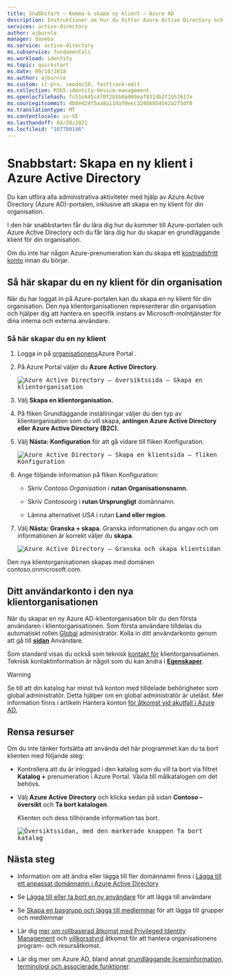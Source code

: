 ```yaml
---
title: Snabbstart – Komma & skapa ny klient – Azure AD
description: Instruktioner om hur du hittar Azure Active Directory och hur du skapar en ny klient för din organisation.
services: active-directory
author: ajburnle
manager: daveba
ms.service: active-directory
ms.subservice: fundamentals
ms.workload: identity
ms.topic: quickstart
ms.date: 09/10/2018
ms.author: ajburnle
ms.custom: it-pro, seodec18, fasttrack-edit
ms.collection: M365-identity-device-management
ms.openlocfilehash: fc51c645c470f2b5b0a009eaf831db2f1957617e
ms.sourcegitcommit: 4b0e424f5aa8a11daf0eec32456854542a2f5df0
ms.translationtype: MT
ms.contentlocale: sv-SE
ms.lasthandoff: 04/20/2021
ms.locfileid: "107780146"
---
```

# <a name="quickstart-create-a-new-tenant-in-azure-active-directory"></a>Snabbstart: Skapa en ny klient i Azure Active Directory

Du kan utföra alla administrativa aktiviteter med hjälp av Azure Active Directory (Azure AD)-portalen, inklusive att skapa en ny klient för din organisation. 

I den här snabbstarten får du lära dig hur du kommer till Azure-portalen och Azure Active Directory och du får lära dig hur du skapar en grundläggande klient för din organisation.

Om du inte har någon Azure-prenumeration kan du skapa ett [kostnadsfritt konto](https://azure.microsoft.com/free/) innan du börjar.

## <a name="create-a-new-tenant-for-your-organization"></a>Så här skapar du en ny klient för din organisation

När du har loggat in på Azure-portalen kan du skapa en ny klient för din organisation. Den nya klientorganisationen representerar din organisation och hjälper dig att hantera en specifik instans av Microsoft-molntjänster för dina interna och externa användare.

### <a name="to-create-a-new-tenant"></a>Så här skapar du en ny klient

1. Logga in på [organisationens](https://portal.azure.com/)Azure Portal .

1. På Azure Portal väljer du **Azure Active Directory**.  

    <kbd>![Azure Active Directory – översiktssida – Skapa en klientorganisation](media/active-directory-access-create-new-tenant/azure-ad-portal.png)</kbd>  

1. Välj **Skapa en klientorganisation.**

1. På fliken Grundläggande inställningar väljer du den typ av klientorganisation som du vill skapa, **antingen Azure Active Directory** **eller Azure Active Directory (B2C).**

1. Välj **Nästa: Konfiguration** för att gå vidare till fliken Konfiguration.

    <kbd>![Azure Active Directory – Skapa en klientsida – fliken Konfiguration ](media/active-directory-access-create-new-tenant/azure-ad-create-new-tenant.png)</kbd>

1.  Ange följande information på fliken Konfiguration:
    
    - Skriv _Contoso Organisation_ i **rutan Organisationsnamn.**

    - Skriv _Contosoorg_ i **rutan Ursprungligt** domännamn.

    - Lämna alternativet _USA_ i rutan **Land eller region**.

1. Välj **Nästa: Granska + skapa**. Granska informationen du angav och om informationen är korrekt väljer du **skapa**.

    <kbd>![Azure Active Directory – Granska och skapa klientsidan](media/active-directory-access-create-new-tenant/azure-ad-review.png)</kbd>

Den nya klientorganisationen skapas med domänen contoso.onmicrosoft.com.

## <a name="your-user-account-in-the-new-tenant"></a>Ditt användarkonto i den nya klientorganisationen

När du skapar en ny Azure AD-klientorganisation blir du den första användaren i klientorganisationen. Som första användare tilldelas du automatiskt rollen [Global](https://docs.microsoft.com/azure/active-directory/roles/permissions-reference#global-administrator) administratör. Kolla in ditt användarkonto genom att gå till [**sidan**](https://portal.azure.com/#blade/Microsoft_AAD_IAM/UsersManagementMenuBlade/MsGraphUsers) Användare.

Som standard visas du också som teknisk [kontakt för](https://docs.microsoft.com/microsoft-365/admin/manage/change-address-contact-and-more?view=o365-worldwide#what-do-these-fields-mean) klientorganisationen. Teknisk kontaktinformation är något som du kan ändra i [**Egenskaper**](https://portal.azure.com/#blade/Microsoft_AAD_IAM/ActiveDirectoryMenuBlade/Properties).

> [!WARNING]
> Se till att din katalog har minst två konton med tilldelade behörigheter som global administratör. Detta hjälper om en global administratör är utelåst. Mer information finns i artikeln Hantera konton [för åtkomst vid akutfall i Azure AD.](../roles/security-emergency-access.md)

## <a name="clean-up-resources"></a>Rensa resurser

Om du inte tänker fortsätta att använda det här programmet kan du ta bort klienten med följande steg:

- Kontrollera att du är inloggad i den katalog som du vill ta bort via filtret **Katalog +** prenumeration i Azure Portal. Växla till målkatalogen om det behövs.
- Välj **Azure Active Directory** och klicka sedan på sidan **Contoso – översikt** och **Ta bort katalogen**.

    Klienten och dess tillhörande information tas bort.

    <kbd>![Översiktssidan, med den markerade knappen Ta bort katalog](media/active-directory-access-create-new-tenant/azure-ad-delete-new-tenant.png)</kbd>

## <a name="next-steps"></a>Nästa steg

- Information om att ändra eller lägga till fler domännamn finns i [Lägga till ett anpassat domännamn i Azure Active Directory](add-custom-domain.md)

- Se [Lägga till eller ta bort en ny användare](add-users-azure-active-directory.md) för att lägga till användare

- Se [Skapa en basgrupp och lägga till medlemmar](active-directory-groups-create-azure-portal.md) för att lägga till grupper och medlemmar

- Lär dig [mer om rollbaserad åtkomst med Privileged Identity Management](../../role-based-access-control/best-practices.md) och [villkorsstyrd](../../role-based-access-control/conditional-access-azure-management.md) åtkomst för att hantera organisationens program- och resursåtkomst.

- Lär dig mer om Azure AD, bland annat [grundläggande licensinformation, terminologi och associerade funktioner](active-directory-whatis.md).
